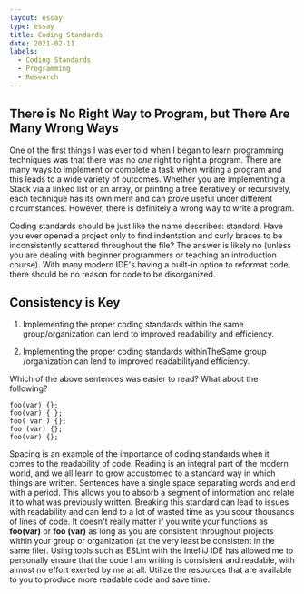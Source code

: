 ```yaml
---
layout: essay
type: essay
title: Coding Standards
date: 2021-02-11
labels:
  - Coding Standards
  - Programming
  - Research
---
```


## There is No Right Way to Program, but There Are Many Wrong Ways

One of the first things I was ever told when I began to learn programming techniques was that there was no *one* right
to right a program. There are many ways to implement or complete a task when writing a program and this leads to a wide
variety of outcomes. Whether you are implementing a Stack via a linked list or an array, or printing a tree iteratively
or recursively, each technique has its own merit and can prove useful under different circumstances. However, there is
definitely a wrong way to write a program.

Coding standards should be just like the name describes: standard. Have you ever opened a project only to find
indentation and curly braces to be inconsistently scattered throughout the file? The answer is likely no (unless you
are dealing with beginner programmers or teaching an introduction course). With many modern IDE's having a built-in
option to reformat code, there should be no reason for code to be disorganized.

## Consistency is Key

1. Implementing the proper coding standards within the same group/organization can lend to improved readability and efficiency.

2. Implementing   the proper   coding   standards   withinTheSame   group  /organization   can   lend   to improved   readabilityand   efficiency.

Which of the above sentences was easier to read? What about the following?

```
foo(var) {};
foo(var) { };
foo( var ) {};
foo (var) {};
foo(var) {};
```

Spacing is an example of the importance of coding standards when it comes to the readability of code. Reading is an
integral part of the modern world, and we all learn to grow accustomed to a standard way in which things are written.
Sentences have a single space separating words and end with a period. This allows you to absorb a segment of 
information and relate it to what was previously written. Breaking this standard can lead to issues with readability
and can lend to a lot of wasted time as you scour thousands of lines of code. It doesn't really matter if you write
your functions as **foo(var)** or **foo (var)** as long as you are consistent throughout projects within your group
or organization (at the very least be consistent in the same file). Using tools such as ESLint with the IntelliJ IDE 
has allowed me to personally ensure that the code I am writing is consistent and readable, with almost no effort 
exerted by me at all. Utilize the resources that are available to you to produce more readable code and save time.
